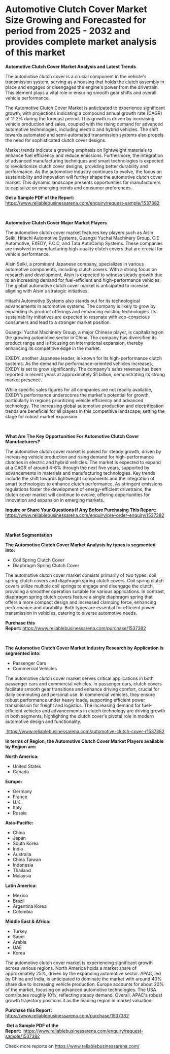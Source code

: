<p><h1>Automotive Clutch Cover Market Size Growing and Forecasted for period from 2025 - 2032 and provides complete market analysis of this market</h1></p><p><strong>Automotive Clutch Cover Market Analysis and Latest Trends</strong></p>
<p><p>The automotive clutch cover is a crucial component in the vehicle's transmission system, serving as a housing that holds the clutch assembly in place and engages or disengages the engine's power from the drivetrain. This element plays a vital role in ensuring smooth gear shifts and overall vehicle performance.</p><p>The Automotive Clutch Cover Market is anticipated to experience significant growth, with projections indicating a compound annual growth rate (CAGR) of 11.2% during the forecast period. This growth is driven by increasing vehicle production and sales, coupled with the rising demand for advanced automotive technologies, including electric and hybrid vehicles. The shift towards automated and semi-automated transmission systems also propels the need for sophisticated clutch cover designs.</p><p>Market trends indicate a growing emphasis on lightweight materials to enhance fuel efficiency and reduce emissions. Furthermore, the integration of advanced manufacturing techniques and smart technologies is expected to revolutionize clutch cover designs, providing better durability and performance. As the automotive industry continues to evolve, the focus on sustainability and innovation will further shape the automotive clutch cover market. This dynamic landscape presents opportunities for manufacturers to capitalize on emerging trends and consumer preferences.</p></p>
<p><strong>Get a Sample PDF of the Report:&nbsp;</strong> <a href="https://www.reliablebusinessarena.com/enquiry/request-sample/1537382?utm_campaign=2133&utm_medium=2&utm_source=Github&utm_content=ia&utm_term=30032025&utm_id=automotive-clutch-cover">https://www.reliablebusinessarena.com/enquiry/request-sample/1537382</a></p>
<p>&nbsp;</p>
<p><strong>Automotive Clutch Cover Major Market Players</strong></p>
<p><p>The automotive clutch cover market features key players such as Aisin Seiki, Hitachi Automotive Systems, Guangxi Yuchai Machinery Group, CIE Automotive, EXEDY, F.C.C, and Tata AutoComp Systems. These companies are involved in manufacturing high-quality clutch covers that are crucial for vehicle performance.</p><p>Aisin Seiki, a prominent Japanese company, specializes in various automotive components, including clutch covers. With a strong focus on research and development, Aisin is expected to witness steady growth due to an increasing demand for fuel-efficient and high-performance vehicles. The global automotive clutch cover market is anticipated to increase, aligning with Aisin's strategic initiatives.</p><p>Hitachi Automotive Systems also stands out for its technological advancements in automotive systems. The company is likely to grow by expanding its product offerings and enhancing existing technologies. Its sustainability initiatives are expected to resonate with eco-conscious consumers and lead to a stronger market position.</p><p>Guangxi Yuchai Machinery Group, a major Chinese player, is capitalizing on the growing automotive sector in China. The company has diversified its product range and is focusing on international expansion, thereby enhancing its competitive edge in the market.</p><p>EXEDY, another Japanese leader, is known for its high-performance clutch systems. As the demand for performance-oriented vehicles increases, EXEDY is set to grow significantly. The company's sales revenue has been reported in recent years at approximately $1 billion, demonstrating its strong market presence.</p><p>While specific sales figures for all companies are not readily available, EXEDY’s performance underscores the market's potential for growth, particularly in regions prioritizing vehicle efficiency and advanced technology. The increasing global automotive production and electrification trends are beneficial for all players in this competitive landscape, setting the stage for robust market expansion.</p></p>
<p>&nbsp;</p>
<p><strong>What Are The Key Opportunities For Automotive Clutch Cover Manufacturers?</strong></p>
<p><p>The automotive clutch cover market is poised for steady growth, driven by increasing vehicle production and rising demand for high-performance clutches in electric and hybrid vehicles. The market is expected to expand at a CAGR of around 4-6% through the next five years, supported by advancements in materials and manufacturing technologies. Key trends include the shift towards lightweight components and the integration of smart technologies to enhance clutch performance. As stringent emissions regulations foster the development of energy-efficient drivetrains, the clutch cover market will continue to evolve, offering opportunities for innovation and expansion in emerging markets.</p></p>
<p><strong>Inquire or Share Your Questions If Any Before Purchasing This Report:</strong> <a href="https://www.reliablebusinessarena.com/enquiry/pre-order-enquiry/1537382?utm_campaign=2133&utm_medium=2&utm_source=Github&utm_content=ia&utm_term=30032025&utm_id=automotive-clutch-cover">https://www.reliablebusinessarena.com/enquiry/pre-order-enquiry/1537382</a></p>
<p>&nbsp;</p>
<p><strong>Market Segmentation</strong></p>
<p><strong>The Automotive Clutch Cover Market Analysis by types is segmented into:</strong></p>
<p><ul><li>Coil Spring Clutch Cover</li><li>Diaphragm Spring Clutch Cover</li></ul></p>
<p><p>The automotive clutch cover market consists primarily of two types: coil spring clutch covers and diaphragm spring clutch covers. Coil spring clutch covers utilize multiple coil springs to engage and disengage the clutch, providing a smoother operation suitable for various applications. In contrast, diaphragm spring clutch covers feature a single diaphragm spring that offers a more compact design and increased clamping force, enhancing performance and durability. Both types are essential for efficient power transmission in vehicles, catering to diverse automotive needs.</p></p>
<p><strong>Purchase this Report:&nbsp;</strong><a href="https://www.reliablebusinessarena.com/purchase/1537382?utm_campaign=2133&utm_medium=2&utm_source=Github&utm_content=ia&utm_term=30032025&utm_id=automotive-clutch-cover">https://www.reliablebusinessarena.com/purchase/1537382</a></p>
<p>&nbsp;</p>
<p><strong>The Automotive Clutch Cover Market Industry Research by Application is segmented into:</strong></p>
<p><ul><li>Passenger Cars</li><li>Commercial Vehicles</li></ul></p>
<p><p>The automotive clutch cover market serves critical applications in both passenger cars and commercial vehicles. In passenger cars, clutch covers facilitate smooth gear transitions and enhance driving comfort, crucial for daily commuting and personal use. In commercial vehicles, they ensure robust performance under heavy loads, supporting efficient power transmission for freight and logistics. The increasing demand for fuel-efficient vehicles and advancements in clutch technology are driving growth in both segments, highlighting the clutch cover's pivotal role in modern automotive design and functionality.</p></p>
<p><a href="https://www.reliablebusinessarena.com/automotive-clutch-cover-r1537382?utm_campaign=2133&utm_medium=2&utm_source=Github&utm_content=ia&utm_term=30032025&utm_id=automotive-clutch-cover">&nbsp;https://www.reliablebusinessarena.com/automotive-clutch-cover-r1537382</a></p>
<p><strong>In terms of Region, the Automotive Clutch Cover Market Players available by Region are:</strong></p>
<p>
    <p> <strong> North America: </strong>
        <ul>
            <li>United States</li>
            <li>Canada</li>
        </ul>
        </p> 
    <p> <strong> Europe: </strong>
        <ul>
            <li>Germany</li>
            <li>France</li>
            <li>U.K.</li>
            <li>Italy</li>
            <li>Russia</li>
        </ul>
        </p> 
    <p> <strong> Asia-Pacific: </strong>
        <ul>
            <li>China</li>
            <li>Japan</li>
            <li>South Korea</li>
            <li>India</li>
            <li>Australia</li>
            <li>China Taiwan</li>
            <li>Indonesia</li>
            <li>Thailand</li>
            <li>Malaysia</li>
        </ul>
        </p> 
    <p> <strong> Latin America: </strong>
        <ul>
            <li>Mexico</li>
            <li>Brazil</li>
            <li>Argentina Korea</li>
            <li>Colombia</li>
        </ul>
        </p> 
    <p> <strong> Middle East & Africa: </strong>
        <ul>
            <li>Turkey</li>
            <li>Saudi</li>
            <li>Arabia</li>
            <li>UAE</li>
            <li>Korea</li>
        </ul>
    </p>
    </p>
<p><p>The automotive clutch cover market is experiencing significant growth across various regions. North America holds a market share of approximately 25%, driven by the expanding automotive sector. APAC, led by China and India, is anticipated to dominate the market with around 40% share due to increasing vehicle production. Europe accounts for about 20% of the market, focusing on advanced automotive technologies. The USA contributes roughly 10%, reflecting steady demand. Overall, APAC's robust growth trajectory positions it as the leading region in market valuation.</p></p>
<p><strong>Purchase this Report: </strong><a href="https://www.reliablebusinessarena.com/purchase/1537382?utm_campaign=2133&utm_medium=2&utm_source=Github&utm_content=ia&utm_term=30032025&utm_id=automotive-clutch-cover">https://www.reliablebusinessarena.com/purchase/1537382</a></p>
<p>&nbsp;<strong>Get a Sample PDF of the Report:&nbsp;&nbsp;</strong><a href="https://www.reliablebusinessarena.com/enquiry/request-sample/1537382?utm_campaign=2133&utm_medium=2&utm_source=Github&utm_content=ia&utm_term=30032025&utm_id=automotive-clutch-cover">https://www.reliablebusinessarena.com/enquiry/request-sample/1537382</a></p>
<p><strong></strong></p>
<p>Check more reports on <a href="https://www.reliablebusinessarena.com/?utm_campaign=2133&utm_medium=2&utm_source=Github&utm_content=ia&utm_term=30032025&utm_id=automotive-clutch-cover">https://www.reliablebusinessarena.com/</a></p>